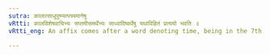 ```yaml
---
sutra: कालात्साधुपुष्प्यत्पच्यमानेषु
vRtti: कालविशेषवाचिभ्यः सप्तमीसमर्थेभ्यः साध्वादिष्वर्थेषु यथाविहितं प्रत्ययो भवति ॥
vRtti_eng: An affix comes after a word denoting time, being in the 7th case in construction, in the sense of 'being good,' 'flowering' or 'ripening therein'.

---
```

